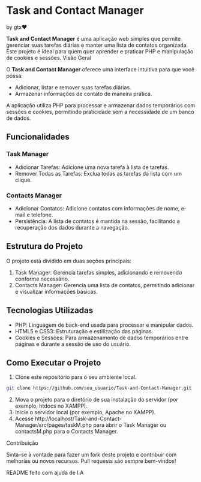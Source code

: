 # Task and Contact Manager 
by gtx❤️

**Task and Contact Manager** é uma aplicação web simples que permite gerenciar suas tarefas diárias e manter uma lista de contatos organizada. Este projeto é ideal para quem quer aprender e praticar PHP e manipulação de cookies e sessões.
Visão Geral

O **Task and Contact Manager** oferece uma interface intuitiva para que você possa:
  
  - Adicionar, listar e remover suas tarefas diárias.
  - Armazenar informações de contato de maneira prática.

A aplicação utiliza PHP para processar e armazenar dados temporários com sessões e cookies, permitindo praticidade sem a necessidade de um banco de dados.

## Funcionalidades
### Task Manager

- Adicionar Tarefas: Adicione uma nova tarefa à lista de tarefas.
- Remover Todas as Tarefas: Exclua todas as tarefas da lista com um clique.   

### Contacts Manager

- Adicionar Contatos: Adicione contatos com informações de nome, e-mail e telefone.
- Persistência: A lista de contatos é mantida na sessão, facilitando a recuperação dos dados durante a navegação.

## Estrutura do Projeto

O projeto está dividido em duas seções principais:

1. Task Manager: Gerencia tarefas simples, adicionando e removendo conforme necessário.
2.  Contacts Manager: Gerencia uma lista de contatos, permitindo adicionar e visualizar informações básicas.

## Tecnologias Utilizadas

-   PHP: Linguagem de back-end usada para processar e manipular dados.
-   HTML5 e CSS3: Estruturação e estilização das páginas.
-   Cookies e Sessões: Para armazenamento de dados temporários entre páginas e durante a sessão de uso do usuário.

## Como Executar o Projeto

1. Clone este repositório para o seu ambiente local.
  ```bash
  git clone https://github.com/seu_usuario/Task-and-Contact-Manager.git
  ```
2. Mova o projeto para o diretório de sua instalação do servidor (por exemplo, htdocs no XAMPP).
3. Inicie o servidor local (por exemplo, Apache no XAMPP).
4. Acesse http://localhost/Task-and-Contact-Manager/src/pages/taskM.php para abrir o Task Manager ou contactsM.php para o Contacts Manager.

Contribuição

Sinta-se à vontade para fazer um fork deste projeto e contribuir com melhorias ou novos recursos. Pull requests são sempre bem-vindos!

README feito com ajuda de I.A

